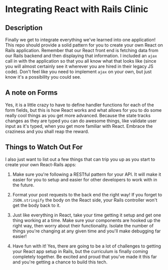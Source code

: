 # Integrating React with Rails Clinic

## Description

Finally we get to integrate everything we've learned into one application! This repo
should provide a solid pattern for you to create your own React on Rails application.
Remember that our React front end is fetching data from our Rails backend and then
displaying that information. I included an `ajax` call in with the application
so that you all know what that looks like (since you will almost certainly see
it wherever you are hired in their legacy JS code). Don't feel like you need to implement
`ajax` on your own, but just know it's a possibility you could see.

## A note on Forms

Yes, it is a little crazy to have to define handler functions for each of the form
fields, but this is how React works and what allows for you to do some really cool
things as you get more advanced. Because the state tracks changes as they are typed
you can do awesome things, like validate user input as it's typed, when you get more
familiar with React. Embrace the craziness and you shall reap the reward.

## Things to Watch Out For

I also just want to list out a few things that can trip you up as you start to create
your own React-Rails apps:

1.  Make sure you're following a RESTful pattern for your API. It will make it easier
for you to setup and easier for other developers to work with in the future.

2.  Format your post requests to the back end the right way! If you forget to
`JSON.stringify` the body on the React side, your Rails controller won't get the body
back to it.

3.  Just like everything in React, take your time getting it setup and get one thing
working at a time. Make sure your components are hooked up the right way, then worry
about their functionality. Isolate the number of things you're changing at any
given time and you'll make debugging far easier!

4.  Have fun with it! Yes, there are going to be a lot of challenges to getting your
React app setup in Rails, but the curriculum is finally coming completely together. Be excited
and proud that you've made it this far and you're getting a chance to build this tech.
